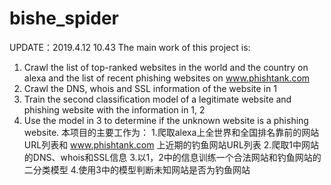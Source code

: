 # bishe_spider
UPDATE：2019.4.12 10.43 
The main work of this project is: 
1. Crawl the list of top-ranked websites in the world and the country on alexa and the list of recent phishing websites on  www.phishtank.com 
2. Crawl the DNS, whois and SSL information of the website in 1 
3. Train the second classification model of a legitimate website and phishing website with the information in 1, 2 
4. Use the model in 3 to determine if the unknown website is a phishing website.
本项目的主要工作为： 
1.爬取alexa上全世界和全国排名靠前的网站URL列表和 www.phishtank.com 上近期的钓鱼网站URL列表 
2.爬取1中网站的DNS、whois和SSL信息 
3.以1，2中的信息训练一个合法网站和钓鱼网站的二分类模型 
4.使用3中的模型判断未知网站是否为钓鱼网站

